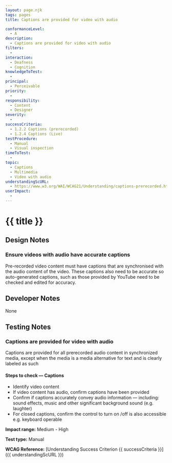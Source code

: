 ```yaml
---
layout: page.njk
tags: pages
title: Captions are provided for video with audio

conformanceLevel:
  - A
description:
  - Captions are provided for video with audio
filters:
  -
interaction:
  - Deafness
  - Cognition
knowledgeToTest:
  -
principal:
  - Perceivable
priority:
  -
responsibility:
  - Content
  - Designer
severity:
  -
successCriteria:
  - 1.2.2 Captions (prerecorded)
  - 1.2.4 Captions (Live)
testProcedure:
  - Manual
  - Visual inspection
timeToTest:
  -
topic:
  - Captions
  - Multimedia
  - Video with audio
understandingScURL:
  - https://www.w3.org/WAI/WCAG21/Understanding/captions-prerecorded.html
userImpact:
  -
---
```


# {{ title }}

## Design Notes

### Ensure videos with audio have accurate captions

Pre-recorded video content must have captions that are synchronised with the audio content of the video. These captions also need to be accurate so auto-generated captions, such as those provided by YouTube need to be checked and edited for accuracy.

## Developer Notes

None

## Testing Notes

### Captions are provided for video with audio

Captions are provided for all prerecorded audio content in synchronized media, except when the media is a media alternative for text and is clearly labeled as such

#### Steps to check — Captions
  - Identify video content
  - If video content has audio, confirm captions have been provided
  - Confirm if captions accurately convey audio information — including: sound effects, music and other significant background sound (e.g. laughter)
  - For closed captions, confirm the control to turn on /off is also accessible e.g. keyboard operable

**Impact range:** Medium - High

**Test type:** Manual

**WCAG Reference:** [Understanding Success Criterion {{ successCriteria }}]({{ understandingScURL }})

